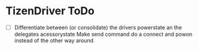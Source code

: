# TizenDriver ToDo

- [ ] Differentiate between (or consolidate) the drivers powerstate an the delegates acessorystate
Make send command do a connect and powon instead of the other way around

